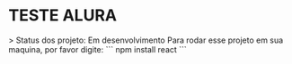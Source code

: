 <h1> TESTE ALURA </h1>
> Status dos projeto: Em desenvolvimento
Para rodar esse projeto em sua maquina, por favor digite:
```
npm install react
```
